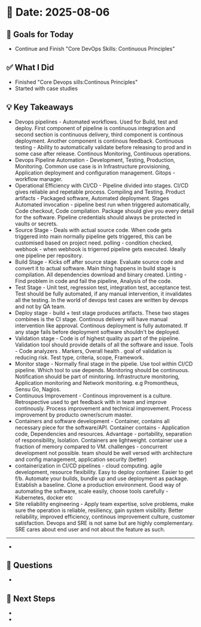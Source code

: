 # 📅 Date: 2025-08-06

## 🎯 Goals for Today

- Continue and Finish "Core DevOps Skills: Continuous Principles"

## ✅ What I Did

- Finished "Core Devops sills:Continous Principles"
- Started with case studies

## 💡 Key Takeaways

- Devops pipelines - Automated workflows. Used for Build, test and deploy. First component of pipeline is continuous integration and second section is continuous delivery, third component is continous deployment. Another component is continous feedback. Continuous testing - Ability to automatically validate before releasing to prod and in some case after release. Continous Monitoring, Continuous operations.
- Devops Pipeline Automation - Development, Testing, Production, Monitoring. Common use case is in Infrastructure provisioning, Application deployment and configuration management. Gitops - workflow manager.
- Operational Efficiency with CI/CD - Pipeline divided into stages. CI/CD gives reliable and repetable process. Compiling and Testing. Product artifacts - Packaged software, Automated deployment. Stages Automated invocation - pipeline best run when triggered automatically, Code checkout, Code compilation. Package should give you every detail for the software. Pipeline credentials should always be protected in vaults or secrets.
- Source Stage - Deals with actual source code. When code gets triggered into main normally pipeline gets triggered, this can be customised based on project need. polling - condition checked, webhook - when webhook is trigerred pipeline gets executed. Ideally one pipeline per repository.
- Build Stage - Kicks off after source stage. Evaluate source code and convert it to actual software. Main thing happens in build stage is compilation. All dependencies download and binary created. Linting - Find problem in code and fail the pipeline, Analysis of the code.
- Test Stage - Unit test, regression test, integration test, acceptance test. Test should be fully automated, if any manual intervention, it invalidates all the testing. In the world of devops test cases are written by devops and not by QA team.
- Deploy stage - build + test stage produces artifacts. These two stages combines is the CI stage. Continous delivery will have manual intervention like approval. Continous deployment is fully automated. If any stage fails before deployment software shouldn't be deployed.
- Validation stage - Code is of highest quality as part of the pipeline. Validation tool should provide details of all the software and issue. Tools - Code analyzers . Markers, Overall health . goal of validation is reducing risk. Test type, criteria, scope, Framework.
- Monitor stage - Normally final stage in the pipelie. Use tool within CI/CD pipeline. Which tool to use depends. Monitoring should be continuous. Notification should be part of minitoring. Infrastructure monitoring, Application monitoring and Network monitoring. e.g Promontheus, Sensu Go, Nagios.
- Continuous Improvement - Continous improvement is a culture. Retrospective used to get feedback with in team and improve continously. Process improvement and technical improvement. Process improvement by producto owner/scrum master.
- Containers and software development - Container, contains all necessary piece for the software/API. Container contains - Application code, Dependencies and resources. Advantage - portability, separation of responsibility, Isolation. Containers are lightweight. container use a fraction of memory compared to VM. challenges - concurrent development not possible. team should be well versed with architecture and config management, application security (better)
- containerization in CI/CD pipelines - cloud computing. agile development, resource flexibility. Easy to deploy container. Easier to get f/b. Automate your builds, bundle up and use deployment as package. Establish a baseline. Clone a production environment. Good way of automating the software, scale easily, choose tools carefully - Kubernetes, docker etc
- Site reliability engineering - Apply team expertise, solve problems, make sure the operation is reliable, resiliency, gain system visibility. Better reliability, improved efficiency, continous improvement culture, customer satisfaction. Devops and SRE is not same but are highly complementary. SRE cares about end user and not about the feature as such.

---

-

## 🧠 Questions

-

## 📌 Next Steps

-
-

